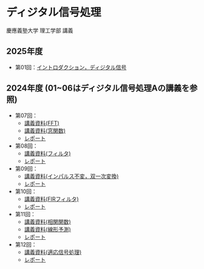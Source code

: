 # ディジタル信号処理 
慶應義塾大学 理工学部 講義

## 2025年度
- 第01回：[イントロダクション，ディジタル信号](https://takamichi-lab.github.io/digitalsignalprocessing-keio/2025/01.pdf)

## 2024年度 (01~06はディジタル信号処理Aの講義を参照)
- 第07回：
    - [講義資料(FFT)](https://takamichi-lab.github.io/digitalsignalprocessing-keio/2024/07/fft/index.html)
    - [講義資料(窓関数)](https://takamichi-lab.github.io/digitalsignalprocessing-keio/2024/07/window/index.html)
    - [レポート](https://takamichi-lab.github.io/digitalsignalprocessing-keio/2024/07/report/index.html)
- 第08回：
    - [講義資料(フィルタ)](https://takamichi-lab.github.io/digitalsignalprocessing-keio/2024/08/filter/index.html)
    - [レポート](https://takamichi-lab.github.io/digitalsignalprocessing-keio/2024/08/report/index.html)
- 第09回：
    - [講義資料(インパルス不変，双一次変換)](https://takamichi-lab.github.io/digitalsignalprocessing-keio/2024/09/iir_filter/index.html)
    - [レポート](https://takamichi-lab.github.io/digitalsignalprocessing-keio/2024/09/report/index.html)
- 第10回：
    - [講義資料(FIRフィルタ)](https://takamichi-lab.github.io/digitalsignalprocessing-keio/2024/10/fir_filter/index.html)
    - [レポート](https://takamichi-lab.github.io/digitalsignalprocessing-keio/2024/10/report/index.html)
- 第11回：
    - [講義資料(相関関数)](https://takamichi-lab.github.io/digitalsignalprocessing-keio/2024/11/correlation/index.html)
    - [講義資料(線形予測)](https://takamichi-lab.github.io/digitalsignalprocessing-keio/2024/11/linear_prediction/index.html)
    - [レポート](https://takamichi-lab.github.io/digitalsignalprocessing-keio/2024/11/report/index.html)
- 第12回：
    - [講義資料(適応信号処理)](https://takamichi-lab.github.io/digitalsignalprocessing-keio/2024/12/adaptive/index.html)
    - [レポート](https://takamichi-lab.github.io/digitalsignalprocessing-keio/2024/12/report/index.html)
